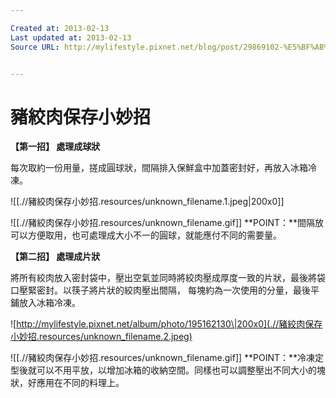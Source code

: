 ```yaml
---

Created at: 2013-02-13
Last updated at: 2013-02-13
Source URL: http://mylifestyle.pixnet.net/blog/post/29869102-%E5%BF%AB%E9%80%9F%E6%96%99%E7%90%86%E8%BC%95%E9%AC%86%E5%81%9A%EF%BC%8C%E8%B1%AC%E7%B5%9E%E8%82%89%E7%9A%84%E4%BF%9D%E5%AD%98%E5%B0%8F%E5%A6%99%E6%8B%9B


---
```


# 豬絞肉保存小妙招


**【第一招】 處理成球狀**

每次取約一份用量，搓成圓球狀，間隔排入保鮮盒中加蓋密封好，再放入冰箱冷凍。

![[.//豬絞肉保存小妙招.resources/unknown_filename.1.jpeg\|200x0]]

 ![[.//豬絞肉保存小妙招.resources/unknown_filename.gif]] **POINT：**間隔放可以方便取用，也可處理成大小不一的圓球，就能應付不同的需要量。

**【第二招】 處理成片狀**

將所有絞肉放入密封袋中，壓出空氣並同時將絞肉壓成厚度一致的片狀，最後將袋口壓緊密封。以筷子將片狀的絞肉壓出間隔， 每塊約為一次使用的分量，最後平鋪放入冰箱冷凍。

![http://mylifestyle.pixnet.net/album/photo/195162130\|200x0](.//豬絞肉保存小妙招.resources/unknown_filename.2.jpeg)

 ![[.//豬絞肉保存小妙招.resources/unknown_filename.gif]] **POINT：**冷凍定型後就可以不用平放，以增加冰箱的收納空間。同樣也可以調整壓出不同大小的塊狀，好應用在不同的料理上。

